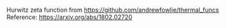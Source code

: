 Hurwitz zeta function from https://github.com/andrewfowlie/thermal_funcs
Reference: https://arxiv.org/abs/1802.02720
